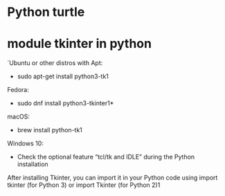 # Python turtle

# module tkinter in python

`Ubuntu or other distros with Apt: 

* sudo apt-get install python3-tk1

Fedora: 

* sudo dnf install python3-tkinter1*

macOS: 

* brew install python-tk1

Windows 10: 

* Check the optional feature “tcl/tk and IDLE” during the Python   installation

After installing Tkinter, you can import it in your Python code using import tkinter (for Python 3) or import Tkinter (for Python 2)1